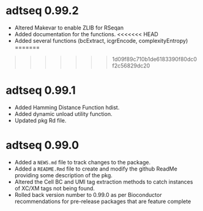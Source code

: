 # adtseq 0.99.2

* Altered Makevar to enable ZLIB for RSeqan
* Added documentation for the functions.
<<<<<<< HEAD
* Added several functions (bcExtract, icgrEncode, complexityEntropy)
=======
>>>>>>> 1d09f89c710b1de6183390f80dc0f2c56829dc20

# adtseq 0.99.1

* Added Hamming Distance Function hdist.
* Added dynamic unload utility function.
* Updated pkg Rd file.

# adtseq 0.99.0

* Added a `NEWS.md` file to track changes to the package.
* Added a `README.Rmd` file to create and modify the github ReadMe providing some description of the pkg.
* Altered the Cell BC and UMI tag extraction methods to catch instances of XC/XM tags not being found.
* Rolled back version number to 0.99.0 as per Bioconductor recommendations for pre-release packages that are feature complete